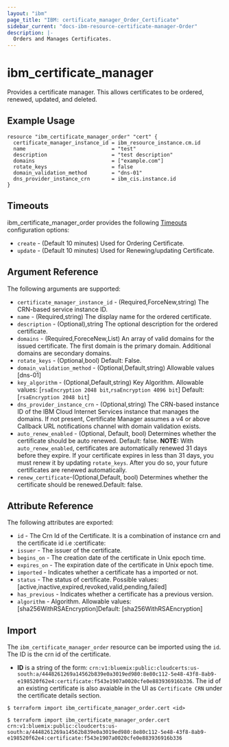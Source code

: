 ```yaml
---
layout: "ibm"
page_title: "IBM: certificate_manager_Order_Certificate"
sidebar_current: "docs-ibm-resource-certificate-manager-Order"
description: |-
  Orders and Manages Certificates.
---
```


# ibm\_certificate_manager

Provides a certificate manager. This allows certificates to be ordered, renewed, updated, and deleted.

## Example Usage

```hcl
resource "ibm_certificate_manager_order" "cert" {
  certificate_manager_instance_id = ibm_resource_instance.cm.id
  name                            = "test"
  description                     = "test description"
  domains                         = ["example.com"]
  rotate_keys                     = false
  domain_validation_method        = "dns-01"
  dns_provider_instance_crn       = ibm_cis.instance.id
}
```

## Timeouts

ibm_certificate_manager_order provides the following [Timeouts](https://www.terraform.io/docs/configuration/resources.html#timeouts) configuration options:

* `create` - (Default 10 minutes) Used for Ordering Certificate.
* `update` - (Default 10 minutes) Used for Renewing/updating Certificate.

## Argument Reference

The following arguments are supported:

* `certificate_manager_instance_id` - (Required,ForceNew,string) The CRN-based service instance ID.
* `name` - (Required,string) The display name for the ordered certificate.
* `description` - (Optional),string The optional description for the ordered certificate.
* `domains` - (Required,ForeceNew,List) An array of valid domains for the issued certificate. The first domain is the primary domain. Additional domains are secondary domains.
* `rotate_keys` - (Optional,bool) Default: False.
* `domain_validation_method` - (Optional,Default,string) Allowable values [dns-01]
* `key_algorithm` - (Optional,Default,string) Key Algorithm. Allowable values: [`rsaEncryption 2048 bit`,`rsaEncryption 4096 bit`] Default: [`rsaEncryption 2048 bit`]
* `dns_provider_instance_crn` - (Optional,string) The CRN-based instance ID of the IBM Cloud Internet Services instance that manages the domains. If not present, Certificate Manager assumes a v4 or above Callback URL notifications channel with domain validation exists.
* `auto_renew_enabled` - (Optional, Default, bool) Determines whether the certificate should be auto renewed. Default: false.
    **NOTE:** With `auto_renew_enabled`, certificates are automatically renewed 31 days before they expire. If your certificate expires in less than 31 days, you must renew it by updating `rotate_keys`. After you do so, your future certificates are renewed automatically.
* `renew_certificate`-(Optional,Default, bool) Determines whether the certificate should be renewed.Default: false.

## Attribute Reference

The following attributes are exported:

* `id` - The Crn Id of the Certificate. It is a combination of instance crn and the certificate id i.e <instance crn>:certificate:<certID>
* `issuer` - The issuer of the certificate.
* `begins_on` - The creation date of the certificate in Unix epoch time.
* `expires_on` - The expiration date of the certificate in Unix epoch time.
* `imported` - Indicates whether a certificate has a imported or not.
* `status` - The status of certificate. Possible values: [active,inactive,expired,revoked,valid,pending,failed]
* `has_previous` - Indicates whether a certificate has a previous version.
* `algorithm` - Algorithm. Allowable values: [sha256WithRSAEncryption]Default: [sha256WithRSAEncryption]

## Import

The `ibm_certificate_manager_order` resource can be imported using the `id`. The ID is the crn id of the certificate.
* **ID** is a string of the form: `crn:v1:bluemix:public:cloudcerts:us-south:a/4448261269a14562b839e0a3019ed980:8e80c112-5e48-43f8-8ab9-e198520f62e4:certificate:f543e1907a0020cfe0e883936916b336`. The id of an existing certificate is also avaiable in the UI as `Certificate CRN` under the certificate details section.

```
$ terraform import ibm_certificate_manager_order.cert <id>

$ terraform import ibm_certificate_manager_order.cert crn:v1:bluemix:public:cloudcerts:us-south:a/4448261269a14562b839e0a3019ed980:8e80c112-5e48-43f8-8ab9-e198520f62e4:certificate:f543e1907a0020cfe0e883936916b336